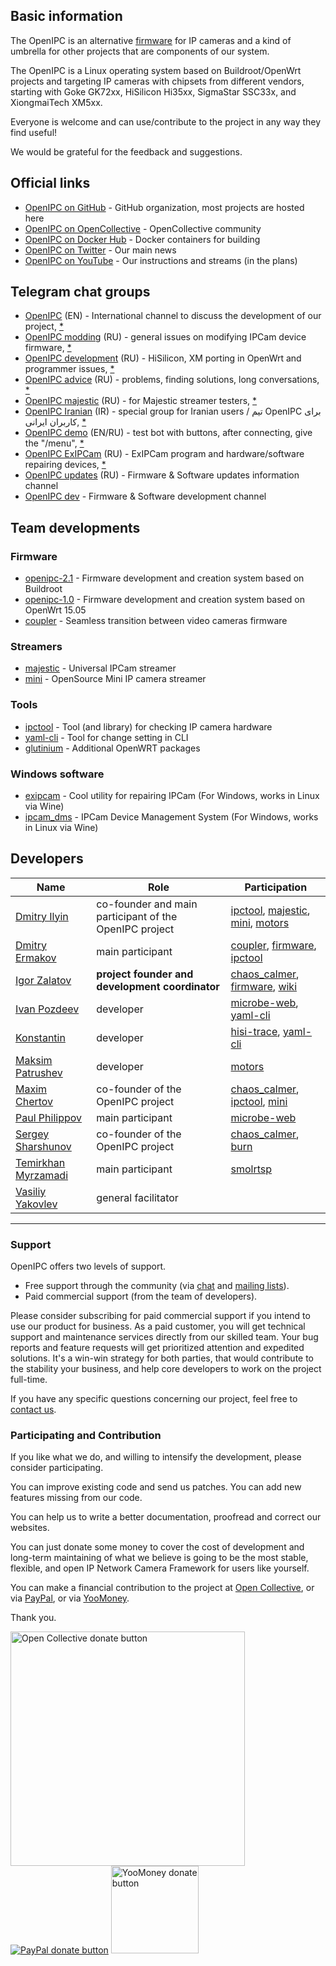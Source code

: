 ## Basic information

The OpenIPC is an alternative [firmware](https://github.com/OpenIPC) for IP cameras and a kind of umbrella for other projects that are components of our system.

The OpenIPC is a Linux operating system based on Buildroot/OpenWrt projects and targeting IP cameras with chipsets from different vendors, starting with Goke GK72xx, HiSilicon Hi35xx, SigmaStar SSC33x, and XiongmaiTech XM5xx.

Everyone is welcome and can use/contribute to the project in any way they find useful!

We would be grateful for the feedback and suggestions.


## Official links

* [OpenIPC on GitHub](https://github.com/OpenIPC/) - GitHub organization, most projects are hosted here
* [OpenIPC on OpenCollective](https://opencollective.com/openipc) - OpenCollective community
* [OpenIPC on Docker Hub](https://hub.docker.com/u/openipc) - Docker containers for building
* [OpenIPC on Twitter](https://twitter.com/openipc) - Our main news
* [OpenIPC on YouTube](https://www.youtube.com/channel/UCaXlbR2uGTRFh8jQ2lCFd2g) - Our instructions and streams (in the plans)


## Telegram chat groups

* [OpenIPC](https://t.me/openipc) (EN) - International channel to discuss the development of our project, [*](https://combot.org/c/1166652144)
* [OpenIPC modding](https://t.me/openipc_modding) (RU) - general issues on modifying IPCam device firmware, [*](https://combot.org/c/-1001247643198)
* [OpenIPC development](https://t.me/openipc_software) (RU) - HiSilicon, XM porting in OpenWrt and programmer issues, [*](https://combot.org/c/-1001196905312)
* [OpenIPC advice](https://t.me/openipc_advice) (RU) - problems, finding solutions, long conversations, [*](https://combot.org/c/1385065634)
* [OpenIPC majestic](https://t.me/joinchat/YgHc5Bg4NOoxOTdi) (RU) - for Majestic streamer testers, [*](#)
* [OpenIPC Iranian](https://t.me/joinchat/T_GwQUBTJdfXJrFb) (IR) - special group for Iranian users / تیم OpenIPC برای کاربران ایرانی, [*](https://combot.org/c/-1001341239361)
* [OpenIPC demo](https://t.me/openipc_demo)  (EN/RU) - test bot with buttons, after connecting, give the "/menu", [*](https://combot.org/c/1414887196)
* [OpenIPC ExIPCam](https://t.me/ExIPCam) (RU) - ExIPCam program and hardware/software repairing devices, [*](https://combot.org/c/1213889378)
* [OpenIPC updates](https://t.me/s/openipc_updates) (RU) - Firmware & Software updates information channel
* [OpenIPC dev](https://t.me/s/openipc_dev) - Firmware & Software development channel


## Team developments

### Firmware

* [openipc-2.1](https://openipc.github.io/firmware) - Firmware development and creation system based on Buildroot
* [openipc-1.0](https://github.com/OpenIPC/chaos_calmer) - Firmware development and creation system based on OpenWrt 15.05
* [coupler](https://github.com/OpenIPC/coupler) - Seamless transition between video cameras firmware

### Streamers

* [majestic](https://github.com/OpenIPC/firmware/wiki/majestic_streamer) - Universal IPCam streamer
* [mini](https://github.com/OpenIPC/mini) - OpenSource Mini IP camera streamer

### Tools

* [ipctool](https://openipc.github.io/ipctool) - Tool (and library) for checking IP camera hardware
* [yaml-cli](https://github.com/OpenIPC/yaml-cli) - Tool for change setting in CLI 
* [glutinium](https://github.com/ZigFisher/Glutinium) - Additional OpenWRT packages

### Windows software

* [exipcam](http://team.openipc.org/exipcam) - Cool utility for repairing IPCam (For Windows, works in Linux via Wine)
* [ipcam_dms](http://team.openipc.org/ipcam_dms) - IPCam Device Management System (For Windows, works in Linux via Wine)


## Developers

| Name | Role | Participation |
|------|------|---------------|
| [Dmitry Ilyin](https://web.telegram.org/#/im?p=@widgetii)        | co-founder and main participant of the OpenIPC project | [ipctool](https://github.com/OpenIPC/ipctool), [majestic](https://github.com/OpenIPC/majestic_issues), [mini](https://github.com/OpenIPC/mini), [motors](https://github.com/OpenIPC/motors) |
| [Dmitry Ermakov](https://web.telegram.org/#/im?p=@dimerrr)       | main participant                  | [coupler](https://github.com/OpenIPC/coupler), [firmware](https://github.com/OpenIPC/firmware), [ipctool](https://github.com/OpenIPC/ipctool) |
| [Igor Zalatov](https://web.telegram.org/#/im?p=@FlyRouter)       | **project founder and development coordinator** | [chaos_calmer](https://github.com/OpenIPC/chaos_calmer), [firmware](https://github.com/OpenIPC/firmware), [wiki](https://github.com/OpenIPC/firmware/wiki) |
| [Ivan Pozdeev](https://web.telegram.org/#/im?p=@John)            | developer                         | [microbe-web](https://github.com/OpenIPC/microbe-web), [yaml-cli](https://github.com/OpenIPC/yaml-cli) |
| [Konstantin](#)                                                  | developer                         | [hisi-trace](https://github.com/OpenIPC/hisi-trace), [yaml-cli](https://github.com/OpenIPC/yaml-cli) |
| [Maksim Patrushev](https://web.telegram.org/#/im?p=@maxi380)     | developer                         | [motors](https://github.com/OpenIPC/motors) |
| [Maxim Chertov](https://web.telegram.org/#/im?p=@mAX3773)        | co-founder of the OpenIPC project | [chaos_calmer](https://github.com/OpenIPC/chaos_calmer), [ipctool](https://github.com/OpenIPC/ipctool), [mini](https://github.com/OpenIPC/mini) |
| [Paul Philippov](https://web.telegram.org/#/im?p=@themactep)     | main participant                  | [microbe-web](https://github.com/OpenIPC/microbe-web) |
| [Sergey Sharshunov](https://web.telegram.org/#/im?p=@USSSSSH)    | co-founder of the OpenIPC project | [chaos_calmer](https://github.com/OpenIPC/chaos_calmer), [burn](https://github.com/OpenIPC/burn) |
| [Temirkhan Myrzamadi](https://web.telegram.org/#/im?p=@hirrolot) | main participant                  | [smolrtsp](https://github.com/OpenIPC/smolrtsp)
| [Vasiliy Yakovlev](https://web.telegram.org/#/im?p=@#)           | general facilitator               |  |

-----

### Support

OpenIPC offers two levels of support.

- Free support through the community (via [chat](https://openipc.org/#telegram-chat-groups) and [mailing lists](https://github.com/OpenIPC/firmware/discussions)).
- Paid commercial support (from the team of developers).

Please consider subscribing for paid commercial support if you intend to use our product for business.
As a paid customer, you will get technical support and maintenance services directly from our skilled team.
Your bug reports and feature requests will get prioritized attention and expedited solutions. It's a win-win
strategy for both parties, that would contribute to the stability your business, and help core developers
to work on the project full-time.

If you have any specific questions concerning our project, feel free to [contact us](mailto:flyrouter@gmail.com).

### Participating and Contribution

If you like what we do, and willing to intensify the development, please consider participating.

You can improve existing code and send us patches. You can add new features missing from our code.

You can help us to write a better documentation, proofread and correct our websites.

You can just donate some money to cover the cost of development and long-term maintaining of what we believe
is going to be the most stable, flexible, and open IP Network Camera Framework for users like yourself.

You can make a financial contribution to the project
at [Open Collective](https://opencollective.com/openipc/contribute/backer-14335/checkout),
or via [PayPal](https://www.paypal.com/donate/?hosted_button_id=C6F7UJLA58MBS),
or via [YooMoney](https://openipc.org/donation/yoomoney.html).

Thank you.

<a href="https://opencollective.com/openipc/contribute/backer-14335/checkout" target="_blank"><img src="https://opencollective.com/webpack/donate/button@2x.png?color=blue" width="375" alt="Open Collective donate button"></a>
<a href="https://www.paypal.com/donate/?hosted_button_id=C6F7UJLA58MBS"><img src="https://www.paypalobjects.com/en_US/IT/i/btn/btn_donateCC_LG.gif" alt="PayPal donate button"></a>
<a href="https://openipc.org/donation/yoomoney.html"><img src="https://yoomoney.ru/transfer/balance-informer/balance?id=596194605&key=291C29A811B500D7" width="140" alt="YooMoney donate button"></a>
